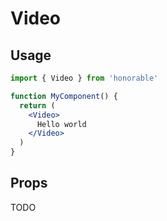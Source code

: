 # Video

## Usage

```jsx
import { Video } from 'honorable'

function MyComponent() {
  return (
    <Video>
      Hello world
    </Video>
  )
}
```

## Props

TODO
